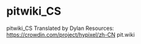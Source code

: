 # pitwiki_CS
 pitwiki_CS
 Translated by Dylan
 Resources: 
 https://crowdin.com/project/hypixel/zh-CN
 pit.wiki
